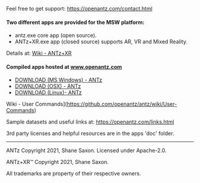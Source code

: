 
Feel free to get support: https://openantz.com/contact.html

#### Two different apps are provided for the MSW platform:

- antz.exe core app (open source).
- ANTz+XR.exe app (closed source) supports AR, VR and Mixed Reality.

Details at: [Wiki - ANTz+XR](https://github.com/openantz/antz/wiki/ANTz+XR)

#### Compiled apps hosted at www.openantz.com
- <a href="https://openantz.com/download/msw/">DOWNLOAD (MS Windows) - ANTz</a>
- <a href="https://openantz.com/download/osx/">DOWNLOAD (OSX) - ANTz</a>
- <a href="https://openantz.com/download/linux/">DOWNLOAD (Linux)- ANTz</a>

Wiki - User Commands](https://github.com/openantz/antz/wiki/User-Commands)

Sample datasets and useful links at: https://openantz.com/links.html

3rd party licenses and helpful resources are in the apps 'doc' folder.

----
ANTz Copyright 2021, Shane Saxon. Licensed under Apache-2.0.

ANTz+XR™ Copyright 2021, Shane Saxon.

All trademarks are property of their respective owners.
